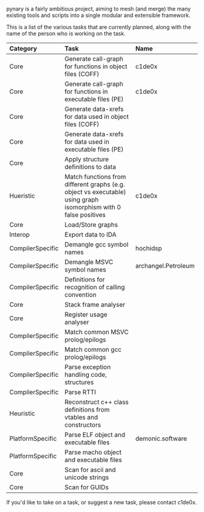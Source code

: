 pynary is a fairly ambitious project, aiming to mesh (and merge) the many existing tools and scripts into a single modular and extensible framework.

This is a list of the various tasks that are currently planned, along with the name of the person who is working on the task.

| **Category** | **Task** | **Name** |
|:-------------|:---------|:---------|
|Core|Generate call-graph for functions in object files (COFF)|c1de0x|
|Core|Generate call-graph for functions in executable files (PE)|c1de0x|
|Core|Generate data-xrefs for data used in object files (COFF)|  |
|Core|Generate data-xrefs for data used in executable files (PE)|  |
|Core|Apply structure definitions to data|  |
|Hueristic|Match functions from different graphs (e.g. object vs executable) using graph isomorphism with 0 false positives|c1de0x|
|Core|Load/Store graphs|  |
|Interop|Export data to IDA|  |
|CompilerSpecific|Demangle gcc symbol names|hochidsp|
|CompilerSpecific|Demangle MSVC symbol names|archangel.Petroleum|
|CompilerSpecific|Definitions for recognition of calling convention|  |
|Core|Stack frame analyser|  |
|Core|Register usage analyser|  |
|CompilerSpecific|Match common MSVC prolog/epilogs|  |
|CompilerSpecific|Match common gcc prolog/epilogs|  |
|CompilerSpecific|Parse exception handling code, structures|  |
|CompilerSpecific|Parse RTTI|  |
|Heuristic|Reconstruct c++ class definitions from vtables and constructors|  |
|PlatformSpecific|Parse ELF object and executable files|demonic.software|
|PlatformSpecific|Parse macho object and executable files|  |
|Core|Scan for ascii and unicode strings|  |
|Core|Scan for GUIDs|  |
If you'd like to take on a task, or suggest a new task, please contact c1de0x.